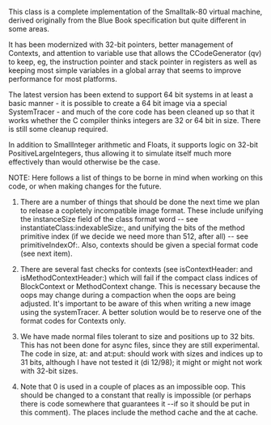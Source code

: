 This class is a complete implementation of the Smalltalk-80 virtual machine, derived originally from the Blue Book specification but quite different in some areas.

It has been modernized with 32-bit pointers, better management of Contexts, and attention to variable use that allows the CCodeGenerator (qv) to keep, eg, the instruction pointer and stack pointer in registers as well as keeping most simple variables in a global array that seems to improve performance for most platforms.

The latest version has been extend to support 64 bit systems in at least a basic manner - it is possible to create a 64 bit image via a special SystemTracer - and much of the core code has been cleaned up so that it works whether the C compiler thinks integers are 32 or 64 bit in size. There is still some cleanup required.

In addition to SmallInteger arithmetic and Floats, it supports logic on 32-bit PositiveLargeIntegers, thus allowing it to simulate itself much more effectively than would otherwise be the case.

NOTE:  Here follows a list of things to be borne in mind when working on this code, or when making changes for the future.

1.  There are a number of things that should be done the next time we plan to release a copletely incompatible image format.  These include unifying the instanceSize field of the class format word -- see instantiateClass:indexableSize:, and unifying the bits of the method primitive index (if we decide we need more than 512, after all) -- see primitiveIndexOf:.  Also, contexts should be given a special format code (see next item).

2.  There are several fast checks for contexts (see isContextHeader: and isMethodContextHeader:) which will fail if the compact class indices of BlockContext or MethodContext change.  This is necessary because the oops may change during a compaction when the oops are being adjusted.  It's important to be aware of this when writing a new image using the systemTracer.  A better solution would be to reserve one of the format codes for Contexts only.

3.  We have made normal files tolerant to size and positions up to 32 bits.  This has not been done for async files, since they are still experimental.  The code in size, at: and at:put: should work with sizes and indices up to 31 bits, although I have not tested it (di 12/98); it might or might not work with 32-bit sizes.

4.  Note that 0 is used in a couple of places as an impossible oop.  This should be changed to a constant that really is impossible (or perhaps there is code somewhere that guarantees it --if so it should be put in this comment).  The places include the method cache and the at cache. 